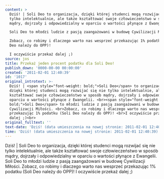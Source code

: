 ```yaml
---
content: >
  Dziś! | Soli Deo to organizacja, dzięki której studenci mogą rozwijać się nie
  tylko intelektualnie, ale także kształtować swoje człowieczeństwo w sposób
  mądry, dojrzały i odpowiedzialny w oparciu o wartości płynące z Ewangelii. 

  Soli Deo to młodzi ludzie z pasją zaangażowani w budowę Cywilizacji Miłości. 

  Zobacz, co robimy i dlaczego warto nas wesprzeć przekazując 1% podatku (Soli
  Deo należy do OPP)! 

  I oczywiście przekaż dalej ;)
source: jos
title: Przekaż jeden procent podatku dla Soli Deo!
publish_down: '0000-00-00 00:00:00'
created: '2011-02-01 12:40:39'
id: '1017'
original_introtext: >-
  Dziś! | <span style="font-weight: bold;">Soli Deo</span> to organizacja,
  dzięki której studenci mogą rozwijać się nie tylko intelektualnie, ale także
  kształtować swoje człowieczeństwo w sposób mądry, dojrzały i odpowiedzialny w
  oparciu o wartości płynące z Ewangelii. <br><span style="font-weight:
  bold;">Soli Deo</span> to młodzi ludzie z pasją zaangażowani w budowę
  Cywilizacji Miłości. <br>Zobacz, co robimy i dlaczego warto nas wesprzeć
  przekazując 1% podatku (Soli Deo należy do OPP)! <br>I oczywiście przekaż
  dalej ;)<br>
original_fulltext: ''
text-date: 'Dziś! (data umieszczenia na nowej stronie: 2011-02-01 12:40:39)'
time: 'Dziś! (data umieszczenia na nowej stronie: 2011-02-01 12:40:39)'
---
```

Dziś! | Soli Deo to organizacja, dzięki której studenci mogą rozwijać się nie tylko intelektualnie, ale także kształtować swoje człowieczeństwo w sposób mądry, dojrzały i odpowiedzialny w oparciu o wartości płynące z Ewangelii. 
Soli Deo to młodzi ludzie z pasją zaangażowani w budowę Cywilizacji Miłości. 
Zobacz, co robimy i dlaczego warto nas wesprzeć przekazując 1% podatku (Soli Deo należy do OPP)! 
I oczywiście przekaż dalej ;)


<!--{{json:{"created_date":"2011-02-01 12:40:39","publish_down":"0000-00-00 00:00:00","id":"1017"}}}-->